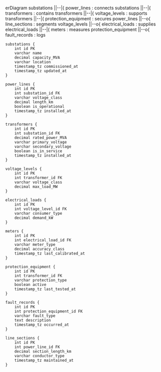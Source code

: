erDiagram
    substations ||--|{ power_lines : connects
    substations ||--|{ transformers : contains
    transformers ||--|{ voltage_levels : supports
    transformers ||--|{ protection_equipment : secures
    power_lines ||--o{ line_sections : segments
    voltage_levels ||--o{ electrical_loads : supplies
    electrical_loads ||--|{ meters : measures
    protection_equipment ||--o{ fault_records : logs

    substations {
        int id PK
        varchar name
        decimal capacity_MVA
        varchar location
        timestamp_tz commissioned_at
        timestamp_tz updated_at
    }

    power_lines {
        int id PK
        int substation_id FK
        varchar voltage_class
        decimal length_km
        boolean is_operational
        timestamp_tz installed_at
    }

    transformers {
        int id PK
        int substation_id FK
        decimal rated_power_MVA
        varchar primary_voltage
        varchar secondary_voltage
        boolean is_in_service
        timestamp_tz installed_at
    }

    voltage_levels {
        int id PK
        int transformer_id FK
        varchar voltage_class
        decimal max_load_MW
    }

    electrical_loads {
        int id PK
        int voltage_level_id FK
        varchar consumer_type
        decimal demand_kW
    }

    meters {
        int id PK
        int electrical_load_id FK
        varchar meter_type
        decimal accuracy_class
        timestamp_tz last_calibrated_at
    }

    protection_equipment {
        int id PK
        int transformer_id FK
        varchar protection_type
        boolean active
        timestamp_tz last_tested_at
    }

    fault_records {
        int id PK
        int protection_equipment_id FK
        varchar fault_type
        text description
        timestamp_tz occurred_at
    }

    line_sections {
        int id PK
        int power_line_id FK
        decimal section_length_km
        varchar conductor_type
        timestamp_tz maintained_at
    }
